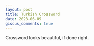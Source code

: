 ```yaml
---
layout: post
title: Turkish Crossword
date: 2023-06-09
giscus_comments: true
---
```


Crossword looks beautiful, if done right.
